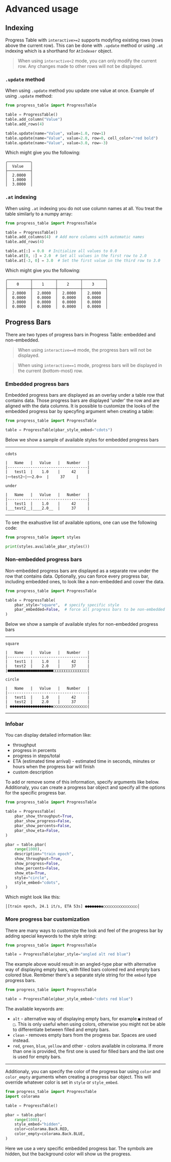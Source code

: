 # Advanced usage

## Indexing

Progress Table with `interactive>=2` supports modyfing existing rows (rows above the current row).
This can be done with `.update` method or using `.at` indexing which is a shorthand for `AtIndexer` object.


> When using `interactive<2` mode, you can only modify the current row.
> Any changes made to other rows will not be displayed.

### `.update` method

When using `.update` method you update one value at once. Example of using `.update` method:

```python
from progress_table import ProgressTable

table = ProgressTable()
table.add_column("Value")
table.add_rows(4)

table.update(name="Value", value=1.0, row=1)
table.update(name="Value", value=2.0, row=0, cell_color="red bold")
table.update(name="Value", value=3.0, row=-3)
```

Which might give you the following:

```
╭──────────╮
│  Value   │
├──────────┤
│  2.0000  │
│  1.0000  │
│  3.0000  │
```

### `.at` indexing

When using `.at` indexing you do not use column names at all. You treat the table similarly to a numpy array:

```python
from progress_table import ProgressTable

table = ProgressTable()
table.add_columns(4)  # Add more columns with automatic names
table.add_rows(4)

table.at[:] = 0.0  # Initialize all values to 0.0
table.at[0, :] = 2.0  # Set all values in the first row to 2.0
table.at[-3, 0] = 3.0  # Set the first value in the third row to 3.0
```

Which might give you the following:

```
╭──────────┬──────────┬──────────┬──────────╮
│    0     │    1     │    2     │    3     │
├──────────┼──────────┼──────────┼──────────┤
│  2.0000  │  2.0000  │  2.0000  │  2.0000  │
│  0.0000  │  0.0000  │  0.0000  │  0.0000  │
│  3.0000  │  0.0000  │  0.0000  │  0.0000  │
│  0.0000  │  0.0000  │  0.0000  │  0.0000  │
```


## Progress Bars

There are two types of progress bars in Progress Table: embedded and non-embedded.


> When using `interactive==0` mode, the progress bars will not be displayed.

> When using `interactive==1` mode, progress bars will be displayed in the current (bottom-most) row.

### Embedded progress bars

Embedded progress bars are displayed as an overlay under a table row that contains data.
Those progress bars are displayed 'under' the row and are aligned with the data columns.
It is possible to customize the looks of the embedded progress bar by specyfing argument when creating a table:

```python
from progress_table import ProgressTable

table = ProgressTable(pbar_style_embed="cdots")
```

Below we show a sample of available styles for embedded progress bars

---

`cdots`

```
|   Name   |   Value   |   Number   |
|-----------------------------------|
|   test1  |    1.0    |     42     |
|ꞏꞏꞏtest2ꞏꞏ|ꞏꞏꞏꞏ2.0ꞏ>  |     37     |
```

`under`

```
|   Name   |   Value   |   Number   |
|-----------------------------------|
|   test1  |    1.0    |     42     |
|___test2__|____2.0__  |     37     |
```

---

To see the exahustive list of available options, one can use the following code:

```python
from progress_table import styles

print(styles.available_pbar_styles())
```

### Non-embedded progress bars

Non-embedded progress bars are displayed as a separate row under the row that contains data.
Optionally, you can force every progress bar, including embedded ones, to look like a non-embedded and cover the data.

```python
from progress_table import ProgressTable

table = ProgressTable(
    pbar_style="square",  # specify specific style
    pbar_embedded=False,  # force all progress bars to be non-embedded
)
```

Below we show a sample of available styles for non-embedded progress bars

---

`square`

```
|   Name   |   Value   |   Number   |
|-----------------------------------|
|   test1  |    1.0    |     42     |
|   test2  |    2.0    |     37     |
|■■■■■■■■■■■■■■■■■■■■□□□□□□□□□□□□□□□|
```

`circle`

```
|   Name   |   Value   |   Number   |
|-----------------------------------|
|   test1  |    1.0    |     42     |
|   test2  |    2.0    |     37     |
| ●●●●●●●●●●●●●●●●●●◉○○○○○○○○○○○○○○○|
```

---

### Infobar

You can display detailed information like:

* throughput
* progress in percents
* progress in steps/total
* ETA (estimated time arrival) - estimated time in seconds, minutes or hours when the progress bar will finish
* custom description

To add or remove some of this information, specify arguments like below.
Additionaly, you can create a progress bar object and specify all the options for the specific progress bar.

```python
from progress_table import ProgressTable

table = ProgressTable(
    pbar_show_throughput=True,
    pbar_show_progress=False,
    pbar_show_percents=False,
    pbar_show_eta=False,
)

pbar = table.pbar(
    range(1000),
    description="train epoch",
    show_throughput=True,
    show_progress=False,
    show_percents=False,
    show_eta=True,
    style="circle",
    style_embed="cdots",
)
```

Which might look like this:

```
│[train epoch, 24.1 it/s, ETA 53s] ●●●●●●●◉○○○○○○○○○○○○○○○│
```

### More progress bar customization

There are many ways to customize the look and feel of the progress bar
by adding special keywords to the style string:

```python
from progress_table import ProgressTable

table = ProgressTable(pbar_style="angled alt red blue")
```

The example above would result in an angled-type pbar with alternative way of displaying empty bars,
with filled bars colored red and empty bars colored blue. Rembmer there's a separate style string
for the `embed` type progress bars.

```python
from progress_table import ProgressTable

table = ProgressTable(pbar_style_embed="cdots red blue")
```

The available keywords are:
* `alt` - alternative way of displaying empty bars, for example `■` instead of `□`.
This is only useful when using colors, otherwise you might not be able to differentiate between filled and empty bars.
* `clean` - removes empty bars from the progress bar. Spaces are used instead.
* `red`, `green`, `blue`, `yellow` and other - colors available in colorama. If more than one is provided,
the first one is used for filled bars and the last one is used for empty bars.

---

Additionaly, you can specify the color of the progress bar using
`color` and `color_empty` arguments when creating a progress bar object.
This will override whatever color is set in `style` or `style_embed`.


```python
from progress_table import ProgressTable
import colorama

table = ProgressTable()

pbar = table.pbar(
    range(1000),
    style_embed="hidden",
    color=colorama.Back.RED,
    color_empty=colorama.Back.BLUE,
)
```

Here we use a very specific embedded progress bar.
The symbols are hidden, but the background color will show us the progress.
